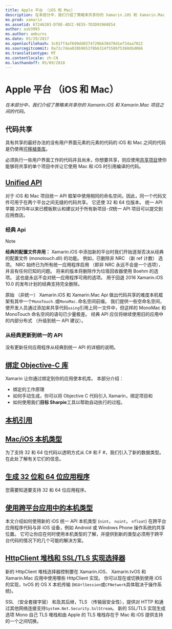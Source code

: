```yaml
---
title: Apple 平台 （iOS 和 Mac）
description: 在本部分中，我们介绍了策略来共享你的 Xamarin.iOS 和 Xamarin.Mac 项目之间的代码。
ms.prod: xamarin
ms.assetid: 67246203-D78E-4DCC-9E55-7D3D93968E54
author: asb3993
ms.author: amburns
ms.date: 03/29/2017
ms.openlocfilehash: 3c01ff4af699dd0374729b638470d1ef34aa7022
ms.sourcegitcommit: 0a72c7dea020b965378b6314f558bf5360dbd066
ms.translationtype: MT
ms.contentlocale: zh-CN
ms.lasthandoff: 05/09/2018
---
```

# <a name="apple-platform-ios-and-mac"></a>Apple 平台 （iOS 和 Mac）

_在本部分中，我们介绍了策略来共享你的 Xamarin.iOS 和 Xamarin.Mac 项目之间的代码。_

## <a name="code-sharing"></a>代码共享

具有共享的最好办法的没有用户界面元素的元素的代码的 iOS 和 Mac 之间的代码是仍使用[可移植类库](~/cross-platform/app-fundamentals/pcl.md)。

必须执行一些用户界面工作的代码并且尚未，你想要共享，则应使用[共享项目](~/cross-platform/app-fundamentals/shared-projects.md)使你能够将共享的单个项目中并让它使用 Mac 和 iOS 时引用编译的代码。

##  <a name="unified-apiunifiedindexmd"></a>[Unified API](unified/index.md)

对于 iOS 和 Mac 项目统一 API 框架中使用相同的命名空间，因此，同一个代码文件可用于在两个平台之间无缝的代码共享。 它还使 32 和 64 位版本。 统一 API 早期 2015年以来已模板默认和建议对于所有新项目-*仅*统一 API 项目可以提交到应用商店。

### <a name="classic-apis"></a>经典 Api

> [!NOTE]
> **经典的配置文件弃用：** Xamarin.iOS 中添加新的平台时我们开始逐渐否决从经典的配置文件 (monotouch.dll) 的功能。 例如，已删除非 NRC （新 ref 计数） 选项。 NRC 始终已为所有统一应用程序启用 （即非 NRC 永远不会是一个选项），并且有任何已知的问题。 将来的版本将删除作为垃圾回收器使用 Boehm 的选项。 这也是永远不会对统一应用程序可用的选项。 用于回退 2016 Xamarin.iOS 10.0 的发布计划的经典支持完全删除。

原始 （非统一） Xamarin.iOS 和 Xamarin.Mac Api 做出代码共享的难度本机框架有其中一个`MonoTouch.`或`MonoMac.`命名空间前缀。  我们提供一些空命名空间，使开发人员通过添加来共享代码`using`引用上同一文件中，但这样的 MonoMac 和 MonoTouch 命名空间的语句已少量极差。 经典 API 应仅将继续使用旧的应用中的内部分布式 （升级到统一 API 建议）。


### <a name="updating-from-classic-to-the-unified-api"></a>从经典更新到统一的 API

没有更新任何应用程序从经典到统一 API 的详细的说明。

## <a name="binding-objective-c-librariesbindingindexmd"></a>[绑定 Objective-C 库](binding/index.md)

Xamarin 让你通过绑定到你的应用使本机库。 本部分介绍：

- 绑定的工作原理
- 如何手动生成，你可以将 Objective C 代码引入 Xamarin，绑定项目和
- 如何使用我们**目标 Sharpie**工具以帮助自动执行的过程。

## <a name="native-referencesnative-referencesmd"></a>[本机引用](native-references.md)



##  <a name="macios-native-typesnativetypesmd"></a>[Mac/iOS 本机类型](nativetypes.md)

为了支持 32 和 64 位代码以透明方式从 C# 和 F #，我们引入了新的数据类型。   在此处了解有关它们的信息。

##  <a name="building-32-and-64-bit-apps32-and-64indexmd"></a>[生成 32 位和 64 位应用程序](32-and-64/index.md)

您需要知道要支持 32 和 64 位应用程序。

## <a name="working-with-native-types-in-cross-platform-appsnative-types-cross-platformmd"></a>[使用跨平台应用中的本机类型](native-types-cross-platform.md)

本文介绍如何使用新的 iOS 统一 API 本机类型 (`nint`， `nuint`， `nfloat`) 在跨平台应用程序代码与非 iOS 设备，例如 Android 或 Windows Phone 操作系统的共享位置。
它可让你应在何时使用本机类型的了解，并提供到新的类型必须用于跨平台代码的情况下的几个可能的解决方案。


## <a name="httpclient-stack-and-ssltls-implementation-selectorhttp-stackmd"></a>[HttpClient 堆栈和 SSL/TLS 实现选择器](http-stack.md)

新的 HttpClient 堆栈选择器控制要在 Xamarin.iOS、 Xamarin.tvOS 和 Xamarin.Mac 应用中使用哪些 HttpClient 实现。 你可以现在或切换到使用 iOS 的实现，tvOS 的 OS X 本机传输 (`NSUrlSession`或`CFNetwork`具体取决于操作系统)。

SSL （安全套接字层） 和及其后继，TLS （传输层安全性），提供对 HTTP 和通过其他网络连接支持`System.Net.Security.SslStream`。 新的 SSL/TLS 实现生成选项 Mono 自己 TLS 堆栈和由 Apple 的 TLS 堆栈存在于 Mac 和 iOS 提供支持的一个之间切换。
